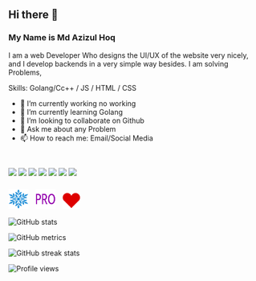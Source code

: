## Hi there 👋 
### My Name is Md Azizul Hoq
I am a web Developer Who designs the UI/UX of the website very nicely, 
and I develop backends in a very simple way
besides. I am solving Problems,

Skills: Golang/Cc++ / JS / HTML / CSS

- 🔭 I’m currently working no working 
- 🌱 I’m currently learning Golang 
- 👯 I’m looking to collaborate on Github 
- 💬 Ask me about any Problem  
- 📫 How to reach me: Email/Social Media 


[<i class="fa fa-github" style="font-size:48px;color:red"></i>](https://github.com/azizulhoq953)  [<img src="https://img.icons8.com/color/48/000000/linkedin-circled--v1.png"/>](https://www.linkedin.com/in/https://www.linkedin.com/in/md-azizul-hoq-480b561ba//)  [<img src="https://img.icons8.com/color/48/000000/facebook-circled--v5.png"/>](https://www.facebook.com/https://www.facebook.com/hmazizur.rahman/)  [<img src="https://img.icons8.com/color/48/000000/instagram-new--v2.png"/>](https://www.instagram.com/https://www.instagram.com/azizurrahman737//)  [<img src="https://img.icons8.com/color/48/000000/stackoverflow.png"/>](https://stackoverflow.com/users/user:16803911)  [<img src="https://img.icons8.com/color/48/000000/youtube-play.png"/>](https://www.youtube.com/channel/https://www.youtube.com/channel/UC9XpW6Ea8pM4gInOvF_cZcA)  [<img src="https://img.icons8.com/color/48/000000/domain.png"/>](https://modest-lumiere-5dc1a4.netlify.app)  [<img src="https://img.icons8.com/color/48/000000/gmail-new.png"/>](azizulhoq4305@gmail.com)  

<a href='https://archiveprogram.github.com/'><img src='https://raw.githubusercontent.com/acervenky/animated-github-badges/master/assets/acbadge.gif' width='40' height='40'></a> <a href='https://github.com/pricing'><img src='https://raw.githubusercontent.com/acervenky/animated-github-badges/master/assets/pro.gif' width='40' height='40'></a> <a href='https://docs.github.com/en/github/supporting-the-open-source-community-with-github-sponsors'><img src='https://raw.githubusercontent.com/acervenky/animated-github-badges/master/assets/sponsorbadge.gif' width='35' height='35'></a> 



![GitHub stats](https://github-readme-stats.vercel.app/api?username=azizulhoq953&show_icons=true&count_private=true)  



![GitHub metrics](https://metrics.lecoq.io/azizulhoq953)  

![GitHub streak stats](https://github-readme-streak-stats.herokuapp.com/?user=azizulhoq953)  

![Profile views](https://gpvc.arturio.dev/azizulhoq953)  
